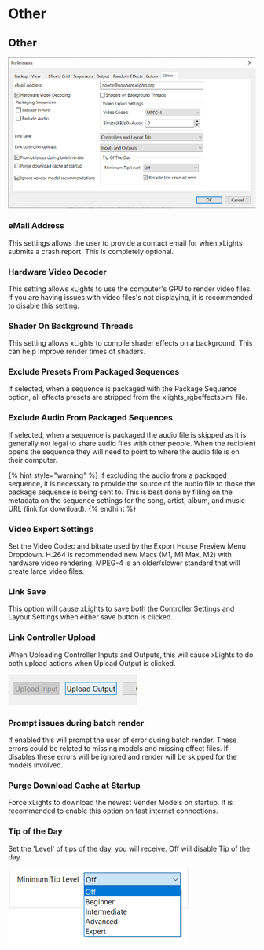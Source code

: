 # Other

## Other

![](<../../../../.gitbook/assets/image (1).png>)

### eMail Address

This settings allows the user to provide a contact email for when xLights submits a crash report. This is completely optional.

### Hardware Video Decoder

This setting allows xLights to use the computer's GPU to render video files. If you are having issues with video files's not displaying, it is recommended to disable this setting.

### Shader On Background Threads

This setting allows xLights to compile shader effects on a background. This can help improve render times of shaders.

### Exclude Presets From Packaged Sequences

If selected, when a sequence is packaged with the Package Sequence option, all effects presets are stripped from the xlights\_rgbeffects.xml file.

### Exclude Audio From Packaged Sequences

If selected, when a sequence is packaged the audio file is skipped as it is generally not legal to share audio files with other people. When the recipient opens the sequence they will need to point to where the audio file is on their computer.

{% hint style="warning" %}
If excluding the audio from a packaged sequence, it is necessary to provide the source of the audio file to those the package sequence is being sent to. This is best done by filling on the metadata on the sequence settings for the song, artist, album, and music URL (link for download).
{% endhint %}

### Video Export Settings

Set the Video Codec and bitrate used by the Export House Preview Menu Dropdown. H.264 is recommended new Macs (M1, M1 Max, M2) with hardware video rendering. MPEG-4 is an older/slower standard that will create large video files.

### Link Save

This option will cause xLights to save both the Controller Settings and Layout Settings when either save button is clicked.

### Link Controller Upload

When Uploading Controller Inputs and Outputs, this will cause xLights to do both upload actions when Upload Output is clicked.

![](<../../../../.gitbook/assets/image (685).png>)

### Prompt issues during batch render

If enabled this will prompt the user of error during batch render. These errors could be related to missing models and missing effect files. If disables these errors will be ignored and render will be skipped for the models involved.

### Purge Download Cache at Startup

Force xLights to download the newest Vender Models on startup. It is recommended to enable this option on fast internet connections.

### Tip of the Day

Set the 'Level' of tips of the day, you will receive. Off will disable Tip of the day.

![](<../../../../.gitbook/assets/image (40).png>)
